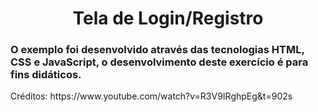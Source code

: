 <h1 align="center"> Tela de Login/Registro </h1>

<h3>O exemplo foi desenvolvido através das tecnologias HTML, CSS e JavaScript, o desenvolvimento deste exercício é para fins didáticos.</h3>

<p>Créditos: https://www.youtube.com/watch?v=R3V9IRghpEg&t=902s</p>